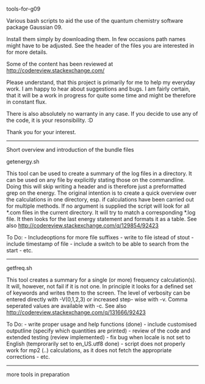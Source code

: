 tools-for-g09

Various bash scripts to aid the use of the quantum chemistry software package Gaussian 09.

Install them simply by downloading them. In few occasions path names might have to be 
adjusted. See the header of the files you are interested in for more details.

Some of the content has been reviewed at http://codereview.stackexchange.com/

Please understand, that this project is primarily for me to help my everyday work. I am
happy to hear about suggestions and bugs. I am fairly certain, that it will be a work in 
progress for quite some time and might be therefore in constant flux.

There is also absolutely no warranty in any case. If you decide to use any of the code,
it is your resonsibility. :D

Thank you for your interest.

---

Short overview and introduction of the  bundle files

getenergy.sh

This tool can be used to create a summary of the log files in a directory.
It can be used on any file by explicitly stating those on the commandline.
Doing this will skip writing a header and is therefore just a preformatted
grep on the energy.
The original intention is to create a quick overview over the calculations 
in one directory, esp. if calculations have been carried out for multiple 
methods. 
If no argument is supplied the script will look for all *.com files in
the current directory. It will try to match a corresponding *.log file.
It then looks for the last energy statement and formats it as a table.
See also http://codereview.stackexchange.com/q/129854/92423

To Do: - Includeoptions for more file suffixes
       - write to file istead of stout
       - include timestamp of file
       - include a switch to be able to search from the start
       - etc.

---

getfreq.sh

This tool creates a summary for a single (or more) frequency calculation(s). It will, 
however, not fail if it is not one. In principle it looks for a defined 
set of keywords and writes them to the screen.
The level of verbosity can be entered directly with -V(0,1,2,3) or increased step-
wise with -v. Comma seperated values are available with -c.
See also http://codereview.stackexchange.com/q/131666/92423

To Do: - write proper usage and help functions (done)
       - include customised outputline (specify which quantities are printed)
       - review of the code and extended testing (review implemented) 
       - fix bug when locale is not set to English (temprorarily set to en_US.utf8 done) 
       - script does not properly work for mp2 (..) calculations, as it does not 
         fetch the appropriate corrections
       - etc.

---

more tools in preparation

